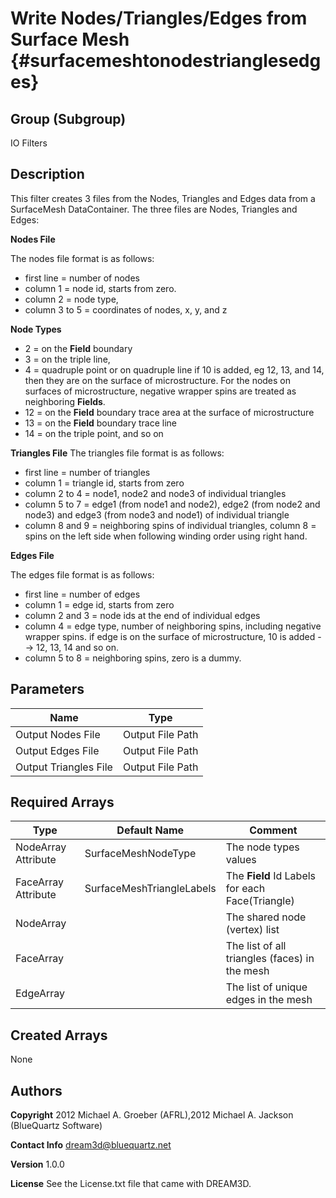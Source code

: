 Write Nodes/Triangles/Edges from Surface Mesh {#surfacemeshtonodestrianglesedges}
======

## Group (Subgroup) ##
IO Filters

## Description ##

This filter creates 3 files from the Nodes, Triangles and Edges data from a SurfaceMesh DataContainer. The three files are Nodes, Triangles and Edges:

**Nodes File**

The nodes file format is as follows:
-  first line = number of nodes
-  column 1 = node id, starts from zero.
-  column 2 = node type,
-  column 3 to 5 = coordinates of nodes, x, y, and z

**Node Types**

- 2 = on the **Field** boundary
- 3 = on the triple line,
- 4 = quadruple point or on quadruple line if 10 is added, eg 12, 13, and 14, then they are on the surface of microstructure.
For the nodes on surfaces of microstructure, negative wrapper spins are treated as neighboring **Fields**.
- 12 = on the **Field** boundary trace area at the surface of microstructure
- 13 = on the **Field** boundary trace line
- 14 = on the triple point, and so on

**Triangles File**
The triangles file format is as follows:

-  first line = number of triangles
-  column 1 = triangle id, starts from zero
-  column 2 to 4 = node1, node2 and node3 of individual triangles
-  column 5 to 7 = edge1 (from node1 and node2), edge2 (from node2 and node3) and edge3 (from node3 and node1) of individual triangle
-  column 8 and 9 = neighboring spins of individual triangles, column 8 = spins on the left side when following winding order using right hand.

**Edges File**

The edges file format is as follows:
-  first line = number of edges
-  column 1 = edge id, starts from zero
-  column 2 and 3 = node ids at the end of individual edges
-  column 4 = edge type, number of neighboring spins, including negative wrapper spins.
              if edge is on the surface of microstructure, 10 is added --> 12, 13, 14 and so on.
- column 5 to 8 = neighboring spins, zero is a dummy.


## Parameters ##

| Name | Type |
|------|------|
| Output Nodes File | Output File Path |
| Output Edges File | Output File Path |
| Output Triangles File | Output File Path |

## Required Arrays ##

| Type | Default Name | Comment |
|------|--------------|---------|
| NodeArray Attribute | SurfaceMeshNodeType | The node types values |
| FaceArray Attribute | SurfaceMeshTriangleLabels | The **Field** Id Labels for each Face(Triangle) |
| NodeArray | | The shared node (vertex) list |
| FaceArray | | The list of all triangles (faces) in the mesh |
| EdgeArray | | The list of unique edges in the mesh |


## Created Arrays ##
None


## Authors ##

**Copyright** 2012 Michael A. Groeber (AFRL),2012 Michael A. Jackson (BlueQuartz Software)

**Contact Info** dream3d@bluequartz.net

**Version** 1.0.0

**License**  See the License.txt file that came with DREAM3D.



